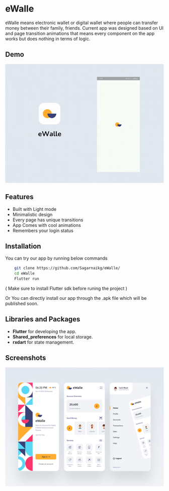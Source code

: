 
# eWalle

eWalle means electronic wallet or digital wallet where people can transfer money between their family, friends. Current app was designed based on UI and page transition animations that means every component on the app works but does nothing in terms of logic.


## Demo

![App Screenshot](https://github.com/Sagarnaikg/eWalle/blob/master/demo.gif)

  
## Features

- Built with Light mode 
- Minimalistic design  
- Every page has unique transitions
- App Comes with cool animations
- Remembers your login status

  
## Installation 


You can try our app by running below commands

```bash 
    git clone https://github.com/Sagarnaikg/eWalle/
    cd eWalle
    Flutter run
```
( Make sure to install Flutter sdk before runing the project )

Or You can directly install our app through the .apk file which will be published soon.
    
## Libraries and Packages

- **Flutter** for developing the app.
- **Shared_preferences** for local storage.
- **rxdart** for state management.

  
## Screenshots

![App Screenshot](https://github.com/Sagarnaikg/eWalle/blob/master/eWalle.png)

  
